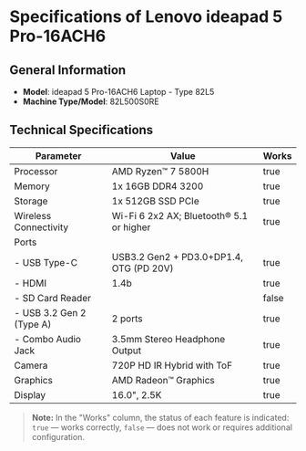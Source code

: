 # Specifications of Lenovo ideapad 5 Pro-16ACH6

## General Information
- **Model**: ideapad 5 Pro-16ACH6 Laptop - Type 82L5  
- **Machine Type/Model**: 82L500S0RE  

## Technical Specifications

| Parameter                     | Value                                   | Works |
|-------------------------------|-----------------------------------------|-------|
| Processor                     | AMD Ryzen™ 7 5800H                     | true  |
| Memory                        | 1x 16GB DDR4 3200                     | true  |
| Storage                       | 1x 512GB SSD PCIe                     | true  |
| Wireless Connectivity         | Wi-Fi 6 2x2 AX; Bluetooth® 5.1 or higher | true  |
| Ports                         |                                        |       |
| - USB Type-C                  | USB3.2 Gen2 + PD3.0+DP1.4, OTG (PD 20V)| true  |
| - HDMI                        | 1.4b                                   | true  |
| - SD Card Reader              |                                        | false |
| - USB 3.2 Gen 2 (Type A)      | 2 ports                                | true  |
| - Combo Audio Jack            | 3.5mm Stereo Headphone Output          | true  |
| Camera                        | 720P HD IR Hybrid with ToF             | true  |
| Graphics                      | AMD Radeon™ Graphics                   | true  |
| Display                       | 16.0", 2.5K                            | true  |

> **Note:** In the "Works" column, the status of each feature is indicated: `true` — works correctly, `false` — does not work or requires additional configuration.
